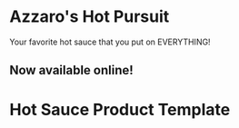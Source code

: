 # Azzaro's Hot Pursuit

Your favorite hot sauce that you put on EVERYTHING!

## Now available online!

# Hot Sauce Product Template

